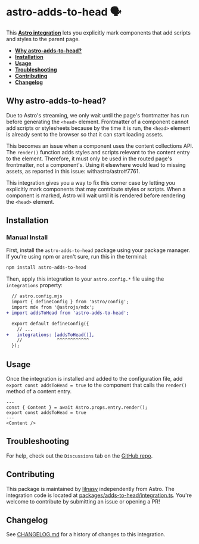 # astro-adds-to-head 🗣️

This **[Astro integration][astro-integration]** lets you explicitly mark components that add scripts and styles to the parent page.

- <strong>[Why astro-adds-to-head?](#why-astro-adds-to-head)</strong>
- <strong>[Installation](#installation)</strong>
- <strong>[Usage](#usage)</strong>
- <strong>[Troubleshooting](#troubleshooting)</strong>
- <strong>[Contributing](#contributing)</strong>
- <strong>[Changelog](#changelog)</strong>

## Why astro-adds-to-head?

Due to Astro's streaming, we only wait until the page's frontmatter has run before generating the `<head>` element. Frontmatter of a component cannot add scripts or stylesheets because by the time it is run, the `<head>` element is already sent to the browser so that it can start loading assets.

This becomes an issue when a component uses the content collections API. The `render()` function adds styles and scripts relevant to the content entry to the <head> element. Therefore, it must only be used in the routed page's frontmatter, not a component's. Using it elsewhere would lead to missing assets, as reported in this issue: withastro/astro#7761.

This integration gives you a way to fix this corner case by letting you explicitly mark components that may contribute styles or scripts. When a component is marked, Astro will wait until it is rendered before rendering the `<head>` element.

## Installation

### Manual Install

First, install the `astro-adds-to-head` package using your package manager. If you're using npm or aren't sure, run this in the terminal:

```sh
npm install astro-adds-to-head
```

Then, apply this integration to your `astro.config.*` file using the `integrations` property:

```diff lang="js" "mdx()"
  // astro.config.mjs
  import { defineConfig } from 'astro/config';
  import mdx from '@astrojs/mdx';
+ import addsToHead from 'astro-adds-to-head';

  export default defineConfig({
    // ...
+   integrations: [addsToHead()],
    //             ^^^^^^^^^^^^
  });
```

## Usage

Once the integration is installed and added to the configuration file, add `export const addsToHead = true` to the component that calls the `render()` method of a content entry.

```astro
---
const { Content } = await Astro.props.entry.render();
export const addsToHead = true
---
<Content />
```


## Troubleshooting

For help, check out the `Discussions` tab on the [GitHub repo](https://github.com/lilnasy/gratelets/discussions).

## Contributing

This package is maintained by [lilnasy](https://github.com/lilnasy) independently from Astro. The integration code is located at [packages/adds-to-head/integration.ts](https://github.com/lilnasy/gratelets/blob/main/packages/adds-to-head/integration.ts). You're welcome to contribute by submitting an issue or opening a PR!

## Changelog

See [CHANGELOG.md](https://github.com/lilnasy/gratelets/blob/main/packages/adds-to-head/CHANGELOG.md) for a history of changes to this integration.

[astro-integration]: https://docs.astro.build/en/guides/integrations-guide/
